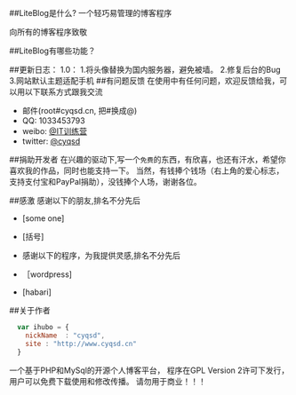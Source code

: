  ##LiteBlog是什么?
一个轻巧易管理的博客程序

向所有的博客程序致敬

##LiteBlog有哪些功能？




##更新日志：
1.0：
1.将头像替换为国内服务器，避免被墙。
2.修复后台的Bug
3.网站默认主题适配手机
##有问题反馈
在使用中有任何问题，欢迎反馈给我，可以用以下联系方式跟我交流

* 邮件(root#cyqsd.cn, 把#换成@)
* QQ: 1033453793
* weibo: [@IT训练营](http://weibo.com/cyqsd)
* twitter: [@cyqsd](http://twitter.com/cyqsd)

##捐助开发者
在兴趣的驱动下,写一个`免费`的东西，有欣喜，也还有汗水，希望你喜欢我的作品，同时也能支持一下。
当然，有钱捧个钱场（右上角的爱心标志，支持支付宝和PayPal捐助），没钱捧个人场，谢谢各位。

##感激
感谢以下的朋友,排名不分先后

* [some one]
* [括号]

* 感谢以下的程序，为我提供灵感,排名不分先后
* ［wordpress]
*   [habari]

##关于作者

```javascript
  var ihubo = {
    nickName  : "cyqsd",
    site : "http://www.cyqsd.cn"
  }
```
一个基于PHP和MySql的开源个人博客平台， 程序在GPL Version 2许可下发行，用户可以免费下载使用和修改传播。
请勿用于商业！！！